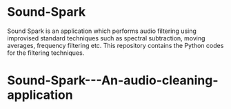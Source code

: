 # Sound-Spark
Sound Spark is an application which performs audio filtering using improvised standard techniques such as spectral subtraction, moving averages, frequency filtering etc.
This repository contains the Python codes for the filtering techniques.
# Sound-Spark---An-audio-cleaning-application
